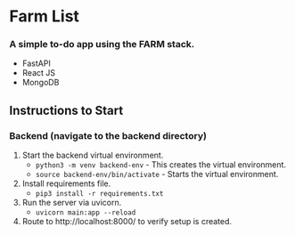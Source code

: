 # Farm List 
### A simple to-do app using the FARM stack. 
- FastAPI
- React JS
- MongoDB

## Instructions to Start
### Backend (navigate to the backend directory)
1. Start the backend virtual environment. 
    - `python3 -m venv backend-env` - This creates the virtual environment.
    - `source backend-env/bin/activate` - Starts the virtual environment.
2. Install requirements file.
    - `pip3 install -r requirements.txt`
3. Run the server via uvicorn.
    - `uvicorn main:app --reload`
4. Route to http://localhost:8000/ to verify setup is created. 

